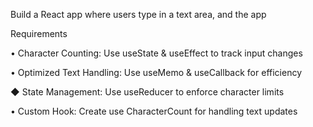 Build a React app where users type in a text area, and the app

Requirements

• Character Counting: Use useState & useEffect to track input changes

• Optimized Text Handling: Use useMemo & useCallback for efficiency

◆ State Management: Use useReducer to enforce character limits

• Custom Hook: Create use CharacterCount for handling text updates
